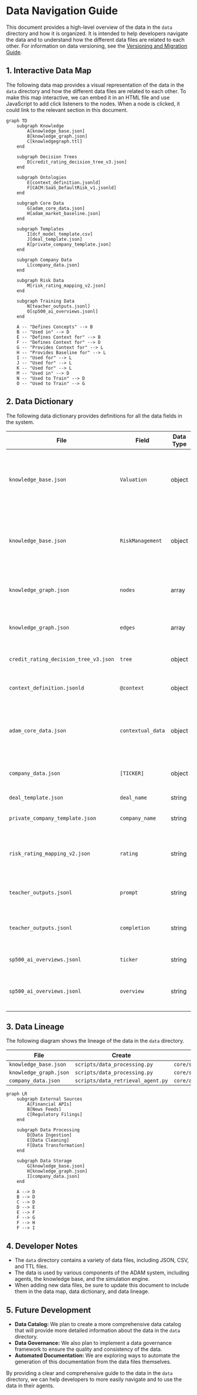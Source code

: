 # Data Navigation Guide

This document provides a high-level overview of the data in the `data` directory and how it is organized. It is intended to help developers navigate the data and to understand how the different data files are related to each other. For information on data versioning, see the [Versioning and Migration Guide](../VERSIONING.md).

## 1. Interactive Data Map

The following data map provides a visual representation of the data in the `data` directory and how the different data files are related to each other. To make this map interactive, we can embed it in an HTML file and use JavaScript to add click listeners to the nodes. When a node is clicked, it could link to the relevant section in this document.

```mermaid
graph TD
    subgraph Knowledge
        A[knowledge_base.json]
        B[knowledge_graph.json]
        C[knowledgegraph.ttl]
    end

    subgraph Decision Trees
        D[credit_rating_decision_tree_v3.json]
    end

    subgraph Ontologies
        E[context_definition.jsonld]
        F[CACM:SaaS_DefaultRisk_v1.jsonld]
    end

    subgraph Core Data
        G[adam_core_data.json]
        H[adam_market_baseline.json]
    end

    subgraph Templates
        I[dcf_model_template.csv]
        J[deal_template.json]
        K[private_company_template.json]
    end

    subgraph Company Data
        L[company_data.json]
    end

    subgraph Risk Data
        M[risk_rating_mapping_v2.json]
    end

    subgraph Training Data
        N[teacher_outputs.jsonl]
        O[sp500_ai_overviews.jsonl]
    end

    A -- "Defines Concepts" --> B
    B -- "Used in" --> D
    E -- "Defines Context for" --> B
    F -- "Defines Context for" --> D
    G -- "Provides Context for" --> L
    H -- "Provides Baseline for" --> L
    I -- "Used for" --> L
    J -- "Used for" --> L
    K -- "Used for" --> L
    M -- "Used in" --> D
    N -- "Used to Train" --> D
    O -- "Used to Train" --> G
```

## 2. Data Dictionary

The following data dictionary provides definitions for all the data fields in the system.

| File | Field | Data Type | Description | Constraints | Example |
|---|---|---|---|---|---|
| `knowledge_base.json` | `Valuation` | object | Contains information about valuation methods, such as DCF and comparables. | | `{"DCF": {"description": "Discounted cash flow..."}}` |
| `knowledge_base.json` | `RiskManagement` | object | Contains information about risk management techniques, such as VaR and credit risk analysis. | | `{"VaR": {"description": "Value at Risk..."}}` |
| `knowledge_graph.json` | `nodes` | array | An array of nodes in the knowledge graph. | Each node must have `id` and `label` properties. | `[{"id": "1", "label": "Company A"}, {"id": "2", "label": "Company B"}]` |
| `knowledge_graph.json` | `edges` | array | An array of edges in the knowledge graph. | Each edge must have `source` and `target` properties. | `[{"source": "1", "target": "2"}]` |
| `credit_rating_decision_tree_v3.json` | `tree` | object | The root of the decision tree. | | `{"attribute": "debt_to_equity", "value": 0.5, "left": ..., "right": ...}` |
| `context_definition.jsonld` | `@context` | object | The JSON-LD context for the system. | | `{"@vocab": "http://schema.org/"}` |
| `adam_core_data.json` | `contextual_data` | object | Contains contextual data for the system, such as user profiles and world events. | | `{"user_profile": {"name": "John Doe"}}` |
| `company_data.json` | `[TICKER]` | object | Contains data for a specific company. | The key must be a valid stock ticker. | `{"GOOGL": {"name": "Alphabet Inc.", "sector": "Technology"}}` |
| `deal_template.json` | `deal_name` | string | The name of the deal. | | `"Project Titan"` |
| `private_company_template.json` | `company_name` | string | The name of the company. | | `"Acme Corporation"` |
| `risk_rating_mapping_v2.json` | `rating` | string | The risk rating. | Must be one of: AAA, AA, A, BBB, BB, B, CCC, CC, C, D. | `"AAA"` |
| `teacher_outputs.jsonl` | `prompt` | string | The prompt given to the teacher model. | | `"What is the capital of France?"` |
| `teacher_outputs.jsonl` | `completion` | string | The completion generated by the teacher model. | | `"Paris"` |
| `sp500_ai_overviews.jsonl` | `ticker` | string | The stock ticker of the company. | | `"GOOGL"` |
| `sp500_ai_overviews.jsonl` | `overview` | string | An AI-generated overview of the company. | | `"Alphabet Inc. is a multinational conglomerate..."` |

## 3. Data Lineage

The following diagram shows the lineage of the data in the `data` directory.

| File | Create | Read | Update | Delete |
|---|---|---|---|---|
| `knowledge_base.json` | `scripts/data_processing.py` | `core/system/knowledge_base.py` | `scripts/data_processing.py` | `scripts/data_processing.py` |
| `knowledge_graph.json` | `scripts/data_processing.py` | `core/system/knowledge_base.py` | `scripts/data_processing.py` | `scripts/data_processing.py` |
| `company_data.json` | `scripts/data_retrieval_agent.py` | `core/agents/*` | `scripts/data_retrieval_agent.py` | `scripts/data_retrieval_agent.py` |

```mermaid
graph LR
    subgraph External Sources
        A[Financial APIs]
        B[News Feeds]
        C[Regulatory Filings]
    end

    subgraph Data Processing
        D[Data Ingestion]
        E[Data Cleaning]
        F[Data Transformation]
    end

    subgraph Data Storage
        G[knowledge_base.json]
        H[knowledge_graph.json]
        I[company_data.json]
    end

    A --> D
    B --> D
    C --> D
    D --> E
    E --> F
    F --> G
    F --> H
    F --> I
```

## 4. Developer Notes

*   The `data` directory contains a variety of data files, including JSON, CSV, and TTL files.
*   The data is used by various components of the ADAM system, including agents, the knowledge base, and the simulation engine.
*   When adding new data files, be sure to update this document to include them in the data map, data dictionary, and data lineage.

## 5. Future Development

*   **Data Catalog:** We plan to create a more comprehensive data catalog that will provide more detailed information about the data in the `data` directory.
*   **Data Governance:** We also plan to implement a data governance framework to ensure the quality and consistency of the data.
*   **Automated Documentation:** We are exploring ways to automate the generation of this documentation from the data files themselves.

By providing a clear and comprehensive guide to the data in the `data` directory, we can help developers to more easily navigate and to use the data in their agents.
